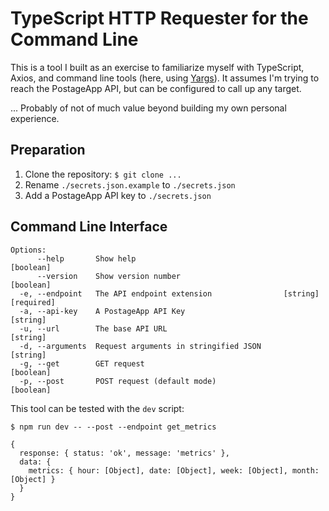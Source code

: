 # TypeScript HTTP Requester for the Command Line

This is a tool I built as an exercise to familiarize myself with TypeScript, Axios, and command line tools (here, using [Yargs](http://yargs.js.org/)).  It assumes I'm trying to reach the PostageApp API, but can be configured to call up any target.

... Probably of not of much value beyond building my own personal experience.

## Preparation

1. Clone the repository: `$ git clone ...`
2. Rename `./secrets.json.example` to `./secrets.json`
3. Add a PostageApp API key to `./secrets.json`

## Command Line Interface

```text
Options:
      --help       Show help                                           [boolean]
      --version    Show version number                                 [boolean]
  -e, --endpoint   The API endpoint extension                [string] [required]
  -a, --api-key    A PostageApp API Key                                 [string]
  -u, --url        The base API URL                                     [string]
  -d, --arguments  Request arguments in stringified JSON                [string]
  -g, --get        GET request                                         [boolean]
  -p, --post       POST request (default mode)                         [boolean]
  ```

This tool can be tested with the `dev` script:

```console
$ npm run dev -- --post --endpoint get_metrics

{
  response: { status: 'ok', message: 'metrics' },
  data: {
    metrics: { hour: [Object], date: [Object], week: [Object], month: [Object] }
  }
}
```
